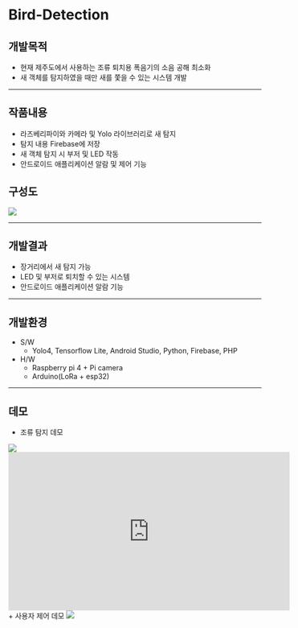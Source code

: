 # Bird-Detection

## 개발목적
  + 현재 제주도에서 사용하는 조류 퇴치용 폭음기의 소음 공해 최소화
  + 새 객체를 탐지하였을 때만 새를 쫓을 수 있는 시스템 개발

------------

## 작품내용
  + 라즈베리파이와 카메라 및 Yolo 라이브러리로 새 탐지 
  + 탐지 내용 Firebase에 저장
  + 새 객체 탐지 시 부저 및 LED 작동
  + 안드로이드 애플리케이션 알람 및 제어 기능

## 구성도
<img src="https://user-images.githubusercontent.com/43696800/96970478-b6985100-154e-11eb-8d17-8777173cdb23.png">

------------

## 개발결과
  + 장거리에서 새 탐지 가능
  + LED 및 부저로 퇴치할 수 있는 시스템
  + 안드로이드 애플리케이션 알람 기능

------------

## 개발환경
  + S/W
    + Yolo4, Tensorflow Lite, Android Studio, Python, Firebase, PHP
  + H/W
    + Raspberry pi 4 + Pi camera
    + Arduino(LoRa + esp32) 

------------

## 데모
  + 조류 탐지 데모
  <img src="https://user-images.githubusercontent.com/43876552/98137112-fa069e00-1f04-11eb-995c-04ed75138c7a.gif">
  <iframe width="560" height="315" src="https://www.youtube.com/embed/OvVLnwNU-vY" frameborder="0" allow="accelerometer; autoplay; clipboard-write; encrypted-media; gyroscope; picture-in-picture" allowfullscreen></iframe>
  + 사용자 제어 데모
  <img src="https://user-images.githubusercontent.com/43876552/98137377-4225c080-1f05-11eb-8aba-d87a202a609c.gif">
